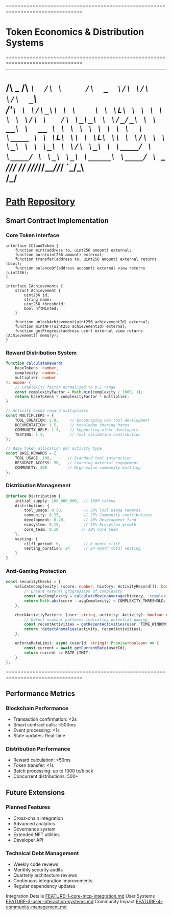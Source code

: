 ================================================================================
# Token Economics & Distribution Systems
================================================================================
 __    ____     __       ______  __  __  ____      
/\ \_ /\  _`\  /\ \     /\  _  \/\ \/\ \/\  _`\    
\/'__`\ \ \/\_\\ \ \    \ \ \L\ \ \ \ \ \ \ \/\ \  
/\ \_\_\ \ \/_/_\ \ \  __\ \  __ \ \ \ \ \ \ \ \ \ 
\ \____ \ \ \L\ \\ \ \L\ \\ \ \/\ \ \ \_\ \ \ \_\ \
 \/\ \_\ \ \____/ \ \____/ \ \_\ \_\ \_____\ \____/
  \ `\_ _/\/___/   \/___/   \/_/\/_/\/_____/\/___/ 
   `\_/\_\                                         
      \/_/                                         
================================================================================
[Path](/claud-coin/docs/feature-build/FEATURE-2-token-economics-distribution.md)
[Repository](https://github.com/seanivore/claud-coin/blob/main/docs/FEATURE-2-token-economics-distribution.md)
================================================================================

## Smart Contract Implementation

### Core Token Interface
```solidity
interface IClaudToken {
    function mint(address to, uint256 amount) external;
    function burn(uint256 amount) external;
    function transfer(address to, uint256 amount) external returns (bool);
    function balanceOf(address account) external view returns (uint256);
}

interface IAchievements {
    struct Achievement {
        uint256 id;
        string name;
        uint256 threshold;
        bool nftMinted;
    }

    function unlockAchievement(uint256 achievementId) external;
    function mintNFT(uint256 achievementId) external;
    function getProgress(address user) external view returns (Achievement[] memory);
}
```

### Reward Distribution System

```typescript
function calculateReward(
    baseTokens: number,
    complexity: number,
    multiplier: number
): number {
    // Complexity factor normalized to 0-1 range
    const complexityFactor = Math.min(complexity / 1000, 1);
    return baseTokens * complexityFactor * multiplier;
}

// Activity-based reward multipliers
const MULTIPLIERS = {
    TOOL_CREATION: 2.0,     // Encouraging new tool development
    DOCUMENTATION: 1.5,     // Knowledge sharing bonus
    COMMUNITY_HELP: 1.3,    // Supporting other developers
    TESTING: 1.2,           // Tool validation contribution
};

// Base token allocation per activity type
const BASE_REWARDS = {
    TOOL_USAGE: 100,       // Standard tool interaction
    RESOURCE_ACCESS: 50,   // Learning material engagement
    COMMUNITY: 200         // High-value community building
};
```

### Distribution Management

```typescript
interface Distribution {
    initial_supply: 100_000_000,  // 100M tokens
    distribution: {
        tool_usage: 0.30,         // 30% Tool usage rewards
        community: 0.25,          // 25% Community contributions
        development: 0.20,        // 20% Development fund
        ecosystem: 0.15,          // 15% Ecosystem growth
        core_team: 0.10          // 10% Core team
    },
    vesting: {
        cliff_period: 6,          // 6 month cliff
        vesting_duration: 24      // 24 month total vesting
    }
}
```

### Anti-Gaming Protection

```typescript
const securityChecks = {
    validateComplexity: (score: number, history: ActivityRecord[]): boolean => {
        // Ensure natural progression of complexity
        const avgComplexity = calculateMovingAverage(history, 'complexity');
        return Math.abs(score - avgComplexity) < COMPLEXITY_THRESHOLD;
    },

    checkActivityPattern: (user: string, activity: Activity): boolean => {
        // Detect unusual patterns indicating potential gaming
        const recentActivities = getRecentActivities(user, TIME_WINDOW);
        return !detectAnomalies(activity, recentActivities);
    },

    enforceRateLimit: async (userId: string): Promise<boolean> => {
        const current = await getCurrentRate(userId);
        return current <= RATE_LIMIT;
    }
};
```  

================================================================================

## Performance Metrics

### Blockchain Performance

- Transaction confirmation: <2s
- Smart contract calls: <500ms
- Event processing: <1s
- State updates: Real-time

### Distribution Performance

- Reward calculation: <50ms
- Token transfer: <1s
- Batch processing: up to 1000 tx/block
- Concurrent distributions: 500+

## Future Extensions

### Planned Features

- Cross-chain integration
- Advanced analytics
- Governance system
- Extended NFT utilities
- Developer API

### Technical Debt Management

- Weekly code reviews
- Monthly security audits
- Quarterly architecture reviews
- Continuous integration improvements
- Regular dependency updates

Integration Details [FEATURE-1-core-mcp-integration.md](FEATURE-1-core-mcp-integration.md)
User Systems [FEATURE-3-user-interaction-systems.md](FEATURE-3-user-interaction-systems.md)
Community Impact [FEATURE-4-community-management.md](FEATURE-4-community-management.md) 